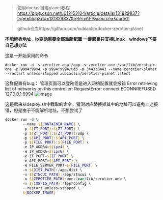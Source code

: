 > 使用docker自建planet教程
> https://blog.csdn.net/u012153104/article/details/131829837?type=blog&rId=131829837&refer=APP&source=koude11

> github仓库https://github.com/xubiaolin/docker-zerotier-planet

**不能解析地址，ip变动需要全部重新配置**
**一键部署只支持Linux，windows下要自己想办法**

这是一开始采用的命令
```powershel
docker run -d -v zerotier-app:/app -v zerotier-one:/var/lib/zerotier-one -p 9994:9994 -p 9994:9994/udp -p 3443:3443 --name zerotier-planet --restart unless-stopped xubiaolin/zerotier-planet:latest
```

这样配置有bug：
管理页面可以登陆但是进入网络配置就会报错
Error retrieving list of networks on this controller: RequestError: connect ECONNREFUSED 127.0.0.1:9994
![image](https://github.com/user-attachments/assets/59d6c47f-0915-4f4b-b1ec-e2458cd9bfc1)

这是后来从deploy.sh中截取的命令，猜测对应替换掉其中的地址可以避免上述报错，但是由于不能解析地址，不想尝试了

```powershell
docker run -d \
        --name ${CONTAINER_NAME} \
        -p ${ZT_PORT}:${ZT_PORT} \
        -p ${ZT_PORT}:${ZT_PORT}/udp \
        -p ${API_PORT}:${API_PORT} \
        -p ${FILE_PORT}:${FILE_PORT} \
        -e IP_ADDR4=${ipv4} \
        -e IP_ADDR6=${ipv6} \
        -e ZT_PORT=${ZT_PORT} \
        -e API_PORT=${API_PORT} \
        -e FILE_SERVER_PORT=${FILE_PORT} \
        -v ${DIST_PATH}:/app/dist \
        -v ${ZTNCUI_PATH}:/app/ztncui \
        -v ${ZEROTIER_PATH}/one:/var/lib/zerotier-one \
        -v ${CONFIG_PATH}:/app/config \
        --restart unless-stopped \
        ${DOCKER_IMAGE}
```